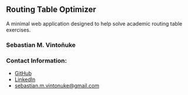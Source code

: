 ## Routing Table Optimizer

A minimal web application designed to help solve academic routing table exercises.

### Sebastian M. Vintoñuke
### Contact Information:

- [GitHub](https://github.com/SebastianVintonuke)
- [LinkedIn](https://www.linkedin.com/in/sebastian-vintoñuke-7ab06a161/)
- sebastian.m.vintonuke@gmail.com
